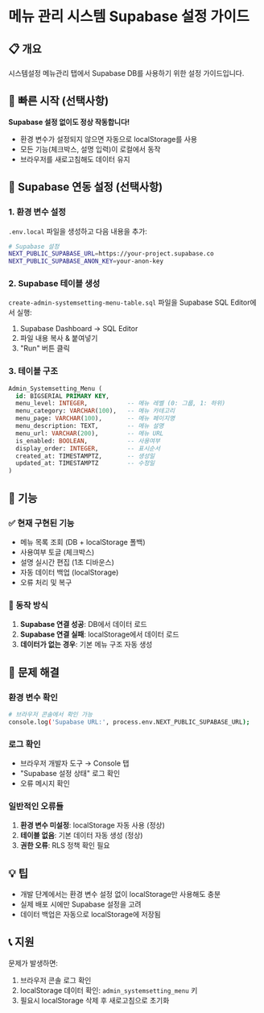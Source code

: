 # 메뉴 관리 시스템 Supabase 설정 가이드

## 📋 개요

시스템설정 메뉴관리 탭에서 Supabase DB를 사용하기 위한 설정 가이드입니다.

## 🚀 빠른 시작 (선택사항)

**Supabase 설정 없이도 정상 작동합니다!**
- 환경 변수가 설정되지 않으면 자동으로 localStorage를 사용
- 모든 기능(체크박스, 설명 입력)이 로컬에서 동작
- 브라우저를 새로고침해도 데이터 유지

## 🔧 Supabase 연동 설정 (선택사항)

### 1. 환경 변수 설정

`.env.local` 파일을 생성하고 다음 내용을 추가:

```bash
# Supabase 설정
NEXT_PUBLIC_SUPABASE_URL=https://your-project.supabase.co
NEXT_PUBLIC_SUPABASE_ANON_KEY=your-anon-key
```

### 2. Supabase 테이블 생성

`create-admin-systemsetting-menu-table.sql` 파일을 Supabase SQL Editor에서 실행:

1. Supabase Dashboard → SQL Editor
2. 파일 내용 복사 & 붙여넣기
3. "Run" 버튼 클릭

### 3. 테이블 구조

```sql
Admin_Systemsetting_Menu (
  id: BIGSERIAL PRIMARY KEY,
  menu_level: INTEGER,           -- 메뉴 레벨 (0: 그룹, 1: 하위)
  menu_category: VARCHAR(100),   -- 메뉴 카테고리
  menu_page: VARCHAR(100),       -- 메뉴 페이지명
  menu_description: TEXT,        -- 메뉴 설명
  menu_url: VARCHAR(200),        -- 메뉴 URL
  is_enabled: BOOLEAN,           -- 사용여부
  display_order: INTEGER,        -- 표시순서
  created_at: TIMESTAMPTZ,       -- 생성일
  updated_at: TIMESTAMPTZ        -- 수정일
)
```

## 📱 기능

### ✅ 현재 구현된 기능
- 메뉴 목록 조회 (DB + localStorage 폴백)
- 사용여부 토글 (체크박스)
- 설명 실시간 편집 (1초 디바운스)
- 자동 데이터 백업 (localStorage)
- 오류 처리 및 복구

### 🔄 동작 방식
1. **Supabase 연결 성공**: DB에서 데이터 로드
2. **Supabase 연결 실패**: localStorage에서 데이터 로드
3. **데이터가 없는 경우**: 기본 메뉴 구조 자동 생성

## 🐛 문제 해결

### 환경 변수 확인
```bash
# 브라우저 콘솔에서 확인 가능
console.log('Supabase URL:', process.env.NEXT_PUBLIC_SUPABASE_URL);
```

### 로그 확인
- 브라우저 개발자 도구 → Console 탭
- "Supabase 설정 상태" 로그 확인
- 오류 메시지 확인

### 일반적인 오류들
1. **환경 변수 미설정**: localStorage 자동 사용 (정상)
2. **테이블 없음**: 기본 데이터 자동 생성 (정상)
3. **권한 오류**: RLS 정책 확인 필요

## 💡 팁

- 개발 단계에서는 환경 변수 설정 없이 localStorage만 사용해도 충분
- 실제 배포 시에만 Supabase 설정을 고려
- 데이터 백업은 자동으로 localStorage에 저장됨

## 📞 지원

문제가 발생하면:
1. 브라우저 콘솔 로그 확인
2. localStorage 데이터 확인: `admin_systemsetting_menu` 키
3. 필요시 localStorage 삭제 후 새로고침으로 초기화